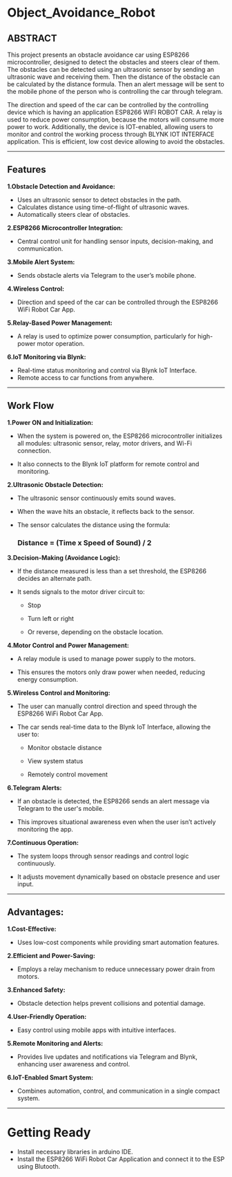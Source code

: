# Object_Avoidance_Robot
## ABSTRACT
This project presents an obstacle avoidance car using ESP8266 microcontroller, designed to detect the obstacles and steers clear of them. The obstacles can be detected using an ultrasonic sensor by sending an ultrasonic wave and receiving them. Then the distance of the obstacle can be calculated by the distance formula. Then an alert message will be sent to the mobile phone of the person who is controlling the car through telegram.

The direction and speed of the car can be controlled by the controlling device which is having an application ESP8266 WIFI ROBOT CAR.  A relay is used to reduce power consumption, because the motors will consume more power to work. Additionally, the device is IOT-enabled, allowing users to monitor and control the working process through BLYNK IOT INTERFACE application. This is efficient, low cost device allowing to avoid the obstacles.
____

## Features

**1.Obstacle Detection and Avoidance:**

 - Uses an ultrasonic sensor to detect obstacles in the path.
 - Calculates distance using time-of-flight of ultrasonic waves.
 - Automatically steers clear of obstacles.

**2.ESP8266 Microcontroller Integration:**

  - Central control unit for handling sensor inputs, decision-making, and communication.
    
**3.Mobile Alert System:**
    
  - Sends obstacle alerts via Telegram to the user’s mobile phone.

**4.Wireless Control:**

  - Direction and speed of the car can be controlled through the ESP8266 WiFi Robot Car App.
    
**5.Relay-Based Power Management:**
  - A relay is used to optimize power consumption, particularly for high-power motor operation.

**6.IoT Monitoring via Blynk:**

  - Real-time status monitoring and control via Blynk IoT Interface.
  - Remote access to car functions from anywhere.
______
## Work Flow
**1.Power ON and Initialization:**

+ When the system is powered on, the ESP8266 microcontroller initializes all modules: ultrasonic sensor, relay, motor drivers, and Wi-Fi connection.

+ It also connects to the Blynk IoT platform for remote control and monitoring.

**2.Ultrasonic Obstacle Detection:**
+ The ultrasonic sensor continuously emits sound waves.
+ When the wave hits an obstacle, it reflects back to the sensor.

 + The sensor calculates the distance using the formula: 
   ### Distance = (Time x Speed of Sound) / 2

**3.Decision-Making (Avoidance Logic):**

+ If the distance measured is less than a set threshold, the ESP8266 decides an alternate path.

+ It sends signals to the motor driver circuit to:

   - Stop

   - Turn left or right

   - Or reverse, depending on the obstacle location.

**4.Motor Control and Power Management:**

+ A relay module is used to manage power supply to the motors.

+ This ensures the motors only draw power when needed, reducing energy consumption.

**5.Wireless Control and Monitoring:**

+ The user can manually control direction and speed through the ESP8266 WiFi Robot Car App.

+ The car sends real-time data to the Blynk IoT Interface, allowing the user to:

    + Monitor obstacle distance

    + View system status

    + Remotely control movement

**6.Telegram Alerts:**

+ If an obstacle is detected, the ESP8266 sends an alert message via Telegram to the user's mobile.

+ This improves situational awareness even when the user isn’t actively monitoring the app.

**7.Continuous Operation:**

+ The system loops through sensor readings and control logic continuously.

+ It adjusts movement dynamically based on obstacle presence and user input.

_____
## Advantages:
**1.Cost-Effective:**

- Uses low-cost components while providing smart automation features.

**2.Efficient and Power-Saving:**

- Employs a relay mechanism to reduce unnecessary power drain from motors.

**3.Enhanced Safety:**

- Obstacle detection helps prevent collisions and potential damage.

**4.User-Friendly Operation:**

- Easy control using mobile apps with intuitive interfaces.

**5.Remote Monitoring and Alerts:**

- Provides live updates and notifications via Telegram and Blynk, enhancing user awareness and control.

**6.IoT-Enabled Smart System:**

- Combines automation, control, and communication in a single compact system.
____
# Getting Ready

+ Install necessary libraries in arduino IDE.
+ Install the ESP8266 WiFi Robot Car Application and connect it to the ESP using Blutooth.
